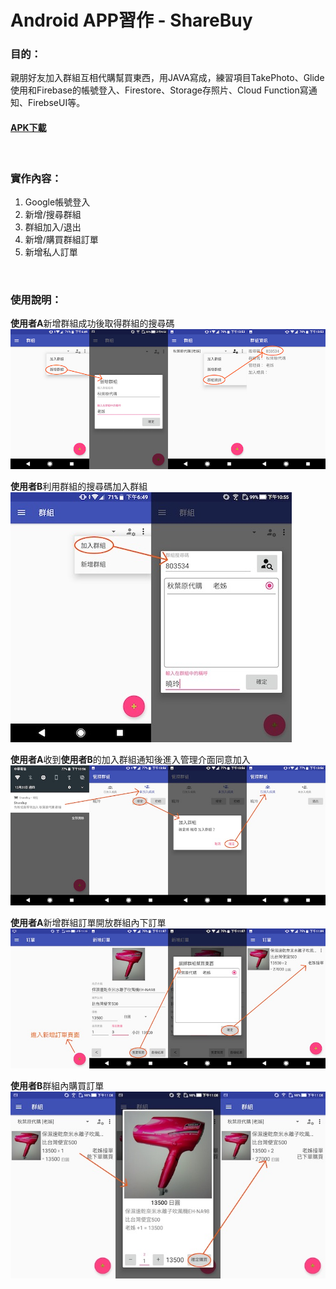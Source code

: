 # Android APP習作 - ShareBuy
### 目的：
親朋好友加入群組互相代購幫買東西，用JAVA寫成，練習項目TakePhoto、Glide使用和Firebase的帳號登入、Firestore、Storage存照片、Cloud Function寫通知、FirebseUI等。
#### [APK下載](https://github.com/mingmintang/sharebuy/raw/master/apk/sharebuy.apk "sharebuy.apk")
<br/>

### 實作內容：
1. Google帳號登入
2. 新增/搜尋群組
3. 群組加入/退出
4. 新增/購買群組訂單
5. 新增私人訂單
<br/>

### 使用說明：
**使用者A**新增群組成功後取得群組的搜尋碼<br/>
![GITHUB](https://github.com/mingmintang/sharebuy/blob/master/screenshot/add_group.jpg "新增群組")

**使用者B**利用群組的搜尋碼加入群組<br/>
![GITHUB](https://github.com/mingmintang/sharebuy/blob/master/screenshot/join_group.jpg "加入群組")

**使用者A**收到**使用者B**的加入群組通知後進入管理介面同意加入<br/>
![GITHUB](https://github.com/mingmintang/sharebuy/blob/master/screenshot/accept_join_group.jpg "同意加入群組")

**使用者A**新增群組訂單開放群組內下訂單<br/>
![GITHUB](https://github.com/mingmintang/sharebuy/blob/master/screenshot/add_order.jpg "新增訂單")

**使用者B**群組內購買訂單<br/>
![GITHUB](https://github.com/mingmintang/sharebuy/blob/master/screenshot/buy_order.jpg "購買訂單")

